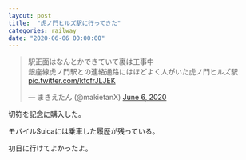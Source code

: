 ```yaml
---
layout: post
title:  "虎ノ門ヒルズ駅に行ってきた"
categories: railway
date: "2020-06-06 00:00:00"
---
```


<blockquote class="twitter-tweet tw-align-center"><p lang="ja" dir="ltr">駅正面はなんとかできていて裏は工事中<br>銀座線虎ノ門駅との連絡通路にはほどよく人がいた虎ノ門ヒルズ駅 <a href="https://t.co/kfcfrJLJEK">pic.twitter.com/kfcfrJLJEK</a></p>&mdash; まきえたん (@makietanX) <a href="https://twitter.com/makietanX/status/1269129936519884801?ref_src=twsrc%5Etfw">June 6, 2020</a></blockquote> <script async src="https://platform.twitter.com/widgets.js" charset="utf-8"></script>

切符を記念に購入した。

モバイルSuicaには乗車した履歴が残っている。

初日に行けてよかったよ。

